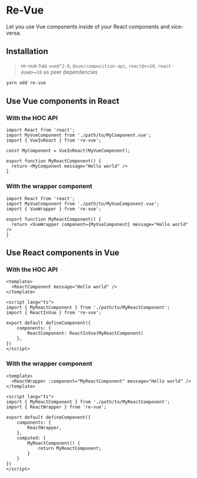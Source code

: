 # Re-Vue

Let you use Vue components inside of your React components and vice-versa.

## Installation
> re-vue has `vue@^2.6`, `@vue/composition-api`, `react@>=18`, `react-dom@>=18` as peer dependencies
```sh
yarn add re-vue
```

## Use Vue components in React

### With the HOC API

```tsx
import React from 'react';
import MyVueComponent from './path/to/MyComponent.vue';
import { VueInReact } from 're-vue';

const MyComponent = VueInReact(MyVueComponent);

export function MyReactComponent() {
  return <MyComponent message="Hello world" />
}
```

### With the wrapper component
```tsx
import React from 'react';
import MyVueComponent from './path/to/MyVueComponent.vue';
import { VueWrapper } from 're-vue';

export function MyReactComponent() {
  return <VueWrapper component={MyVueComponent} message="Hello world" />
}
```

## Use React components in Vue

### With the HOC API
```vue
<template>
  <ReactComponent message="Hello world" />
</template>

<script lang="ts">
import { MyReactComponent } from './path/to/MyReactComponent';
import { ReactInVue } from 're-vue';

export default defineComponent({
    components: {
        ReactComponent: ReactInVue(MyReactComponent)
    },
})
</script>
```

### With the wrapper component
```vue
<template>
  <ReactWrapper :component="MyReactComponent" message="Hello world" />
</template>

<script lang="ts">
import { MyReactComponent } from './path/to/MyReactComponent';
import { ReactWrapper } from 're-vue';

export default defineComponent({
    components: {
        ReactWrapper,
    },
    computed: {
        MyReactComponent() {
            return MyReactComponent;
        }
    }
})
</script>
```